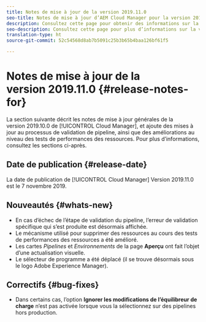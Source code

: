 ```yaml
---
title: Notes de mise à jour de la version 2019.11.0
seo-title: Notes de mise à jour d’AEM Cloud Manager pour la version 2019.11.0
description: Consultez cette page pour obtenir des informations sur la version 2019.11.0 de Cloud Manager.
seo-description: Consultez cette page pour plus d’informations sur la version 2019.11.0 d’AEM Cloud Manager.
translation-type: ht
source-git-commit: 52c54568d8ab7b5091c25b3b65b4baa126bf61f5

---
```


# Notes de mise à jour de la version 2019.11.0 {#release-notes-for}

La section suivante décrit les notes de mise à jour générales de la version 2019.10.0 de [!UICONTROL Cloud Manager], et ajoute des mises à jour au processus de validation de pipeline, ainsi que des améliorations au niveau des tests de performances des ressources.
Pour plus d’informations, consultez les sections ci-après.

## Date de publication {#release-date}

La date de publication de [!UICONTROL Cloud Manager] Version 2019.11.0 est le 7 novembre 2019.

## Nouveautés {#whats-new}

* En cas d’échec de l’étape de validation du pipeline, l’erreur de validation spécifique qui s’est produite est désormais affichée.
* Le mécanisme utilisé pour supprimer des ressources au cours des tests de performances des ressources a été amélioré.
* Les cartes *Pipelines* et *Environnements* de la page **Aperçu** ont fait l’objet d’une actualisation visuelle.
* Le sélecteur de programme a été déplacé (il se trouve désormais sous le logo Adobe Experience Manager).

## Correctifs {#bug-fixes}

* Dans certains cas, l’option **Ignorer les modifications de l’équilibreur de charge** n’est pas activée lorsque vous la sélectionnez sur des pipelines hors production.
